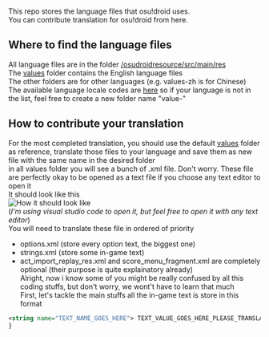 <br>This repo stores the language files that osu!droid uses.
<br>You can contribute translation for osu!droid from here.

## Where to find the language files
All language files are in the folder [/osudroidresource/src/main/res](https://github.com/EdrowsLuo/osudroidstrings/tree/master/osudroidresource/src/main/res)
<br>The [values](https://github.com/EdrowsLuo/osudroidstrings/tree/master/osudroidresource/src/main/res/values) 
folder contains the English language files 
<br>The other folders are for other languages (e.g. values-zh is for Chinese)
<br>The available language locale codes are [here](https://stackoverflow.com/a/7989085) so if your language is not in the list, feel free to create a new folder name "value-<whatever locale code goes here>"

## How to contribute your translation
For the most completed translation, you should use the default [values](https://github.com/EdrowsLuo/osudroidstrings/tree/master/osudroidresource/src/main/res/values) folder as reference, translate those files to your language and save them as new file with the same name in the desired folder
<br>in all values folder you will see a bunch of .xml file. Don't worry. These file are perfectly okay to be opened as a text file if you choose any text editor to open it
<br>It should look like this<br>
![How it should look like](https://i.ibb.co/sgTF351/cacac.png)
<br>(*I'm using visual studio code to open it, but feel free to open it with any text editor*)
<br>You will need to translate these file in ordered of priority
* options.xml (store every option text, the biggest one)
* strings.xml (store some in-game text)
* act_import_replay_res.xml and score_menu_fragment.xml are completely optional (their purpose is quite explainatory already)
<br>Alright, now i know some of you might be really confused by all this coding stuffs, but don't worry, we wont't have to learn that much
<br>First, let's tackle the main stuffs all the in-game text is store in this format
```xml
<string name="TEXT_NAME_GOES_HERE"> TEXT_VALUE_GOES_HERE_PLEASE_TRANSLATE </string>
}
```
